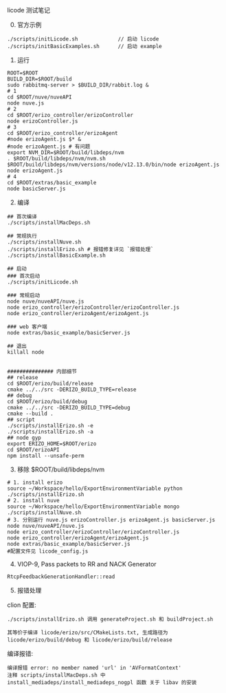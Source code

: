 licode 测试笔记

0. 官方示例
```
./scripts/initLicode.sh             // 启动 licode 
./scripts/initBasicExamples.sh      // 启动 example
```

1. 运行
```
ROOT=$ROOT
BUILD_DIR=$ROOT/build
sudo rabbitmq-server > $BUILD_DIR/rabbit.log &
# 1
cd $ROOT/nuve/nuveAPI
node nuve.js 
# 2
cd $ROOT/erizo_controller/erizoController
node erizoController.js
# 3
cd $ROOT/erizo_controller/erizoAgent
#node erizoAgent.js $* &
#node erizoAgent.js # 有问题
export NVM_DIR=$ROOT/build/libdeps/nvm
. $ROOT/build/libdeps/nvm/nvm.sh
$ROOT/build/libdeps/nvm/versions/node/v12.13.0/bin/node erizoAgent.js
node erizoAgent.js
# 4
cd $ROOT/extras/basic_example
node basicServer.js
```

2. 编译
```
## 首次编译
./scripts/installMacDeps.sh

## 常规执行
./scripts/installNuve.sh
./scripts/installErizo.sh # 报错修复详见 `报错处理`
./scripts/installBasicExample.sh

## 启动
### 首次启动 
./scripts/initLicode.sh 

### 常规启动
node nuve/nuveAPI/nuve.js
node erizo_controller/erizoController/erizoController.js
node erizo_controller/erizoAgent/erizoAgent.js

### web 客户端
node extras/basic_example/basicServer.js

## 退出
killall node


############### 内部细节
## release
cd $ROOT/erizo/build/release 
cmake ../../src -DERIZO_BUILD_TYPE=release
## debug
cd $ROOT/erizo/build/debug 
cmake ../../src -DERIZO_BUILD_TYPE=debug
cmake --build .
## script
./scripts/installErizo.sh -e
./scripts/installErizo.sh -a
## node gyp
export ERIZO_HOME=$ROOT/erizo
cd $ROOT/erizoAPI
npm install --unsafe-perm

```

3. 移除 $ROOT/build/libdeps/nvm
```
# 1. install erizo
source ~/Workspace/hello/ExportEnvironmentVariable python
./scripts/installErizo.sh
# 2. install nuve
source ~/Workspace/hello/ExportEnvironmentVariable mongo
./scripts/installNuve.sh
# 3. 分别运行 nuve.js erizoController.js erizoAgent.js basicServer.js
node nuve/nuveAPI/nuve.js
node erizo_controller/erizoController/erizoController.js
node erizo_controller/erizoAgent/erizoAgent.js
node extras/basic_example/basicServer.js
#配置文件见 licode_config.js
```

4. VIOP-9, Pass packets to RR and NACK Generator
```
RtcpFeedbackGenerationHandler::read

```

5. 报错处理

clion 配置: 
    
    ./scripts/installErizo.sh 调用 generateProject.sh 和 buildProject.sh 

    其等价于编译 licode/erizo/src/CMakeLists.txt, 生成路径为 licode/erizo/build/debug 和 licode/erizo/build/release

编译报错:

    编译报错 error: no member named 'url' in 'AVFormatContext'
    注释 scripts/installMacDeps.sh 中 install_mediadeps/install_mediadeps_nogpl 函数 关于 libav 的安装

